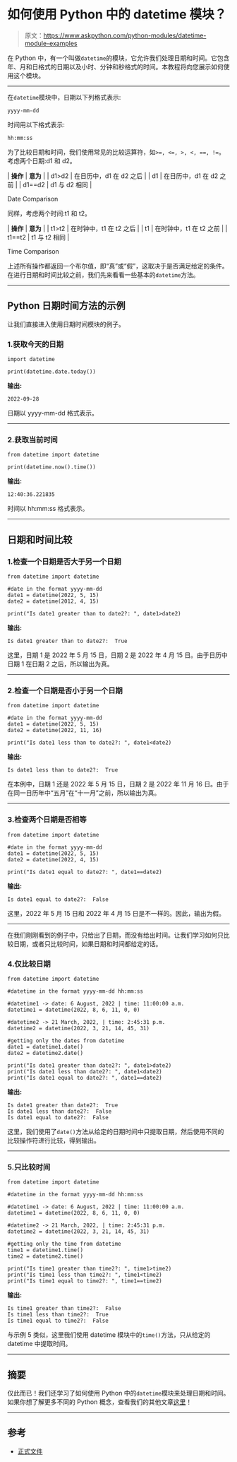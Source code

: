 # 如何使用 Python 中的 datetime 模块？

> 原文：<https://www.askpython.com/python-modules/datetime-module-examples>

在 Python 中，有一个叫做`datetime`的模块，它允许我们处理日期和时间。它包含年、月和日格式的日期以及小时、分钟和秒格式的时间。本教程将向您展示如何使用这个模块。

* * *

在`datetime`模块中，日期以下列格式表示:

```
yyyy-mm-dd 
```

时间用以下格式表示:

```
hh:mm:ss
```

为了比较日期和时间，我们使用常见的比较运算符，如`>=, <=, >, <, ==, !=`。
考虑两个日期:d1 和 d2。

| **操作** | **意为** |
| d1>d2 | 在日历中，d1 在 d2 之后 |
| d1 | 在日历中，d1 在 d2 之前 |
| d1==d2 | d1 与 d2 相同 |

Date Comparison

同样，考虑两个时间:t1 和 t2。

| **操作** | **意为** |
| t1>t2 | 在时钟中，t1 在 t2 之后 |
| t1 | 在时钟中，t1 在 t2 之前 |
| t1==t2 | t1 与 t2 相同 |

Time Comparison

上述所有操作都返回一个布尔值，即“真”或“假”，这取决于是否满足给定的条件。
在进行日期和时间比较之前，我们先来看看一些基本的`datetime`方法。

* * *

## Python 日期时间方法的示例

让我们直接进入使用日期时间模块的例子。

### 1.获取今天的日期

```
import datetime

print(datetime.date.today())

```

**输出:**

```
2022-09-28

```

日期以 yyyy-mm-dd 格式表示。

* * *

### 2.获取当前时间

```
from datetime import datetime 

print(datetime.now().time())

```

**输出:**

```
12:40:36.221835

```

时间以 hh:mm:ss 格式表示。

* * *

## 日期和时间比较

### 1.检查一个日期是否大于另一个日期

```
from datetime import datetime

#date in the format yyyy-mm-dd
date1 = datetime(2022, 5, 15)
date2 = datetime(2012, 4, 15)

print("Is date1 greater than to date2?: ", date1>date2)

```

**输出:**

```
Is date1 greater than to date2?:  True

```

这里，日期 1 是 2022 年 5 月 15 日，日期 2 是 2022 年 4 月 15 日。由于日历中日期 1 在日期 2 之后，所以输出为真。

* * *

### 2.检查一个日期是否小于另一个日期

```
from datetime import datetime

#date in the format yyyy-mm-dd
date1 = datetime(2022, 5, 15)
date2 = datetime(2022, 11, 16)

print("Is date1 less than to date2?: ", date1<date2)

```

**输出:**

```
Is date1 less than to date2?:  True

```

在本例中，日期 1 还是 2022 年 5 月 15 日，日期 2 是 2022 年 11 月 16 日。由于在同一日历年中“五月”在“十一月”之前，所以输出为真。

* * *

### 3.检查两个日期是否相等

```
from datetime import datetime

#date in the format yyyy-mm-dd
date1 = datetime(2022, 5, 15)
date2 = datetime(2022, 4, 15)

print("Is date1 equal to date2?: ", date1==date2)

```

**输出:**

```
Is date1 equal to date2?:  False

```

这里，2022 年 5 月 15 日和 2022 年 4 月 15 日是不一样的。因此，输出为假。

* * *

在我们刚刚看到的例子中，只给出了日期，而没有给出时间。让我们学习如何只比较日期，或者只比较时间，如果日期和时间都给定的话。

### 4.仅比较日期

```
from datetime import datetime

#datetime in the format yyyy-mm-dd hh:mm:ss

#datetime1 -> date: 6 August, 2022 | time: 11:00:00 a.m.
datetime1 = datetime(2022, 8, 6, 11, 0, 0)

#datetime2 -> 21 March, 2022, | time: 2:45:31 p.m.
datetime2 = datetime(2022, 3, 21, 14, 45, 31)

#getting only the dates from datetime 
date1 = datetime1.date()
date2 = datetime2.date()

print("Is date1 greater than date2?: ", date1>date2)
print("Is date1 less than date2?: ", date1<date2)
print("Is date1 equal to date2?: ", date1==date2)

```

**输出:**

```
Is date1 greater than date2?:  True
Is date1 less than date2?:  False
Is date1 equal to date2?:  False

```

这里，我们使用了`date()`方法从给定的日期时间中只提取日期，然后使用不同的比较操作符进行比较，得到输出。

* * *

### 5.只比较时间

```
from datetime import datetime

#datetime in the format yyyy-mm-dd hh:mm:ss

#datetime1 -> date: 6 August, 2022 | time: 11:00:00 a.m.
datetime1 = datetime(2022, 8, 6, 11, 0, 0)

#datetime2 -> 21 March, 2022, | time: 2:45:31 p.m.
datetime2 = datetime(2022, 3, 21, 14, 45, 31)

#getting only the time from datetime 
time1 = datetime1.time()
time2 = datetime2.time()

print("Is time1 greater than time2?: ", time1>time2)
print("Is time1 less than time2?: ", time1<time2)
print("Is time1 equal to time2?: ", time1==time2)

```

**输出:**

```
Is time1 greater than time2?:  False
Is time1 less than time2?:  True
Is time1 equal to time2?:  False

```

与示例 5 类似，这里我们使用 datetime 模块中的`time()`方法，只从给定的 datetime 中提取时间。

* * *

## 摘要

仅此而已！我们还学习了如何使用 Python 中的`datetime`模块来处理日期和时间。
如果你想了解更多不同的 Python 概念，查看我们的其他文章[这里](https://www.askpython.com/)！

* * *

## 参考

*   [正式文件](https://docs.python.org/3/library/datetime.html)